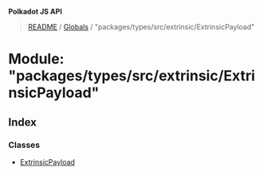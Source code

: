 **Polkadot JS API**

> [README](../README.md) / [Globals](../globals.md) / "packages/types/src/extrinsic/ExtrinsicPayload"

# Module: "packages/types/src/extrinsic/ExtrinsicPayload"

## Index

### Classes

* [ExtrinsicPayload](../classes/_packages_types_src_extrinsic_extrinsicpayload_.extrinsicpayload.md)
